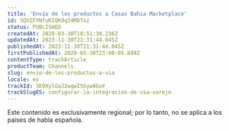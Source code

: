 ```yaml
---
title: 'Envío de los productos a Casas Bahia Marketplace'
id: 5QVZFYNfuRIQKdq34MbTxz
status: PUBLISHED
createdAt: 2020-03-30T18:51:30.236Z
updatedAt: 2023-11-30T21:31:44.045Z
publishedAt: 2023-11-30T21:31:44.045Z
firstPublishedAt: 2020-03-30T23:08:05.849Z
contentType: trackArticle
productTeam: Channels
slug: envio-de-los-productos-a-via
locale: es
trackId: 3E9XylGaJ2wqwISGyw4GuY
trackSlugES: configurar-la-integracion-de-via-varejo
---
```


<div class="alert alert-warning" role="alert">Este contenido es exclusivamente regional; 
por lo tanto, no se aplica a los países de habla española.</div>

